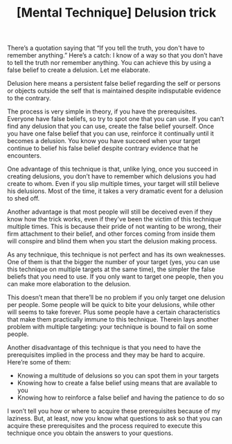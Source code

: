 ﻿---
layout: post
title: "[Mental Technique] Delusion trick"
---
There’s a quotation saying that “If you tell the truth, you don't have to remember anything.” Here’s a catch: I know of a way so that you don’t have to tell the truth nor remember anything. You can achieve this by using a false belief to create a delusion. Let me elaborate.

Delusion here means a persistent false belief regarding the self or persons or objects outside the self that is maintained despite indisputable evidence to the contrary.

The process is very simple in theory, if you have the prerequisites. Everyone have false beliefs, so try to spot one that you can use. If you can’t find any delusion that you can use, create the false belief yourself. Once you have one false belief that you can use, reinforce it continually until it becomes a delusion. You know you have succeed when your target continue to belief his false belief despite contrary evidence that he encounters. 

One advantage of this technique is that, unlike lying, once you succeed in creating delusions, you don’t have to remember which delusions you had create to whom. Even if you slip multiple times, your target will still believe his delusions. Most of the time, it takes a very dramatic event for a delusion to shed off.

Another advantage is that most people will still be deceived even if they know how the trick works, even if they've been the victim of this technique multiple times. This is because their pride of not wanting to be wrong, their firm attachment to their belief, and other forces coming from inside them will conspire and blind them when you start the delusion making process.

As any technique, this technique is not perfect and has its own weaknesses. One of them is that the bigger the number of your target (yes, you can use this technique on multiple targets at the same time), the simpler the false beliefs that you need to use. If you only want to target one people, then you can make more elaboration to the delusion. 

This doesn’t mean that there’ll be no problem if you only target one delusion per people. Some people will be quick to bite your delusions, while other will seems to take forever. Plus some people have a certain characteristics that make them practically immune to this technique. Therein lays another problem with multiple targeting: your technique is bound to fail on some people.

Another disadvantage of this technique is that you need to have the prerequisites implied in the process and they may be hard to acquire. Here’re some of them:

- Knowing a multitude of delusions so you can spot them in your targets
- Knowing how to create a false belief using means that are available to you
- Knowing how to reinforce a false belief and having the patience to do so

I won’t tell you how or where to acquire these prerequisites because of my laziness. But, at least, now you know what questions to ask so that you can acquire these prerequisites and the process required to execute this technique once you obtain the answers to your questions.
